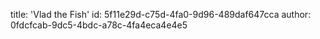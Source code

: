 title: 'Vlad the Fish'
id: 5f11e29d-c75d-4fa0-9d96-489daf647cca
author: 0fdcfcab-9dc5-4bdc-a78c-4fa4eca4e4e5
